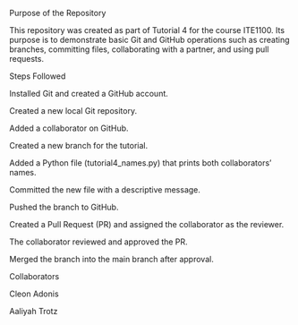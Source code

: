 Purpose of the Repository

This repository was created as part of Tutorial 4 for the course ITE1100. Its purpose is to demonstrate basic Git and GitHub operations such as creating branches, committing files, collaborating with a partner, and using pull requests.

Steps Followed

Installed Git and created a GitHub account.

Created a new local Git repository.

Added a collaborator on GitHub.

Created a new branch for the tutorial.

Added a Python file (tutorial4_names.py) that prints both collaborators’ names.

Committed the new file with a descriptive message.

Pushed the branch to GitHub.

Created a Pull Request (PR) and assigned the collaborator as the reviewer.

The collaborator reviewed and approved the PR.

Merged the branch into the main branch after approval.

Collaborators

Cleon Adonis

Aaliyah Trotz

